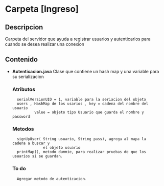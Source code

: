 # Carpeta [Ingreso]

## Descripcion

Carpeta del servidor que ayuda a registrar usuarios y autenticarlos para cuando se
desea realizar una conexion

## Contenido

- **Autenticacion.java**
    Clase que contiene un hash map y una variable para su serializacion
    ### Atributos 
        serialVersionUID = 1, variable para la seriacion del objeto
        users , HashMap de los usarios , key = cadena del nombre del usuario
                value = objeto tipo Usuario que guarda el nombre y password
    ### Metodos 
        signUpUser( String usuario, String pass), agrega al mapa la cadena a buscar y 
                    el objeto usuario
        printMap(), metodo dummie, para realizar pruebas de que los usuarios si se guardan.

    ### To do
        Agregar metodo de autenticacion.
